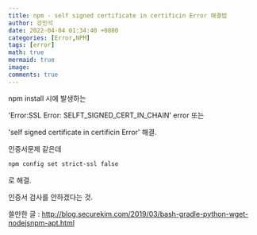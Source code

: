 ```yaml
---
title: npm - self signed certificate in certificin Error 해결법
author: 강민석
date: 2022-04-04 01:34:40 +0800
categories: [Error,NPM]
tags: [error]
math: true
mermaid: true
image: 
comments: true
---
```



npm install 시에 발생하는 

'Error:SSL Error: SELFT_SIGNED_CERT_IN_CHAIN' error 또는

'self signed certificate in certificin Error' 해결.

인증서문제 같은데

```bash
npm config set strict-ssl false
```

로 해결.

인증서 검사를 안하겠다는 것. 


쓸만한 글 : <http://blog.securekim.com/2019/03/bash-gradle-python-wget-nodejsnpm-apt.html>














 

